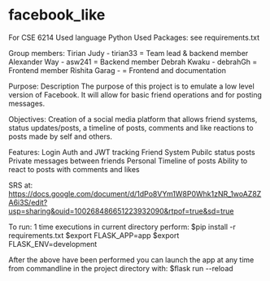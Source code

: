 # facebook_like
For CSE 6214
Used language Python
Used Packages: see requirements.txt

Group members:
Tirian Judy - tirian33 = Team lead & backend member
Alexander Way - asw241 = Backend member
Debrah Kwaku - debrahGh = Frontend member
Rishita Garag - = Frontend and documentation

Purpose:
Description
The purpose of this project is to emulate a low level version of Facebook. It will allow for basic friend operations and for posting messages.

Objectives:
Creation of a social media platform that allows friend systems, status updates/posts, a timeline of posts, comments and like reactions to posts made by self and others.

Features:
Login Auth and JWT tracking
Friend System
Pubilc status posts
Private messages between friends
Personal Timeline of posts
Ability to react to posts with comments and likes


SRS at: https://docs.google.com/document/d/1dPo8VYm1W8P0Whk1zNR_1woAZ8ZA6i3S/edit?usp=sharing&ouid=100268486651223932090&rtpof=true&sd=true


To run:
1 time executions in current directory perform: 
$pip install -r requirements.txt
$export FLASK_APP=app
$export FLASK_ENV=development

After the above have been performed you can launch the app at any time from commandline in the project directory with:
$flask run --reload